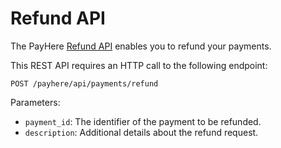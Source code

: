 # Refund API

The PayHere [Refund API](https://support.payhere.lk/api-&-mobile-sdk/refund-api) enables you to refund your payments.

This REST API requires an HTTP call to the following endpoint:

```http request
POST /payhere/api/payments/refund
```

Parameters:

- `payment_id`: The identifier of the payment to be refunded.
- `description`: Additional details about the refund request.
